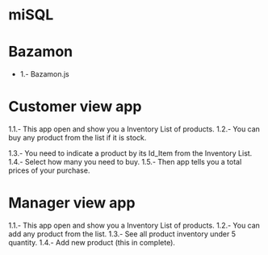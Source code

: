 # miSQL

# Bazamon

* 1.- Bazamon.js 


# Customer view app

1.1.- This app open and show you a Inventory List of products.
1.2.- You can buy any product from the list if it is stock.

1.3.- You need to indicate a product by its Id_Item from the Inventory List.
1.4.- Select how many you need to buy.
1.5.- Then app tells you a total prices of your purchase.



# Manager view app

1.1.- This app open and show you a Inventory List of products.
1.2.- You can add any product from the list.
1.3.- See all product inventory under 5 quantity.
1.4.- Add new product (this in complete).


